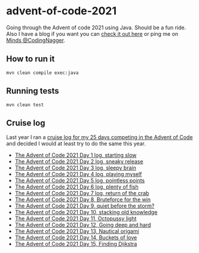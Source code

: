 # advent-of-code-2021

Going through the Advent of code 2021 using Java. Should be a fun ride. Also I have a blog if you want you can [check it out here](https://www.codingnagger.com/) or ping me on [Minds @CodingNagger](https://minds.com/CodingNagger).

## How to run it

```
mvn clean compile exec:java
```

## Running tests

```
mvn clean test
```

## Cruise log

Last year I ran a [cruise log for my 25 days competing in the Advent of Code](https://www.codingnagger.com/tag/advent-of-code-2020/) and decided I would at least try to do the same this year.

- [The Advent of Code 2021 Day 1 log, starting slow](https://www.codingnagger.com/2021/12/01/the-advent-of-code-2021-day-1-log-starting-slow/)
- [The Advent of Code 2021 Day 2 log, sneaky release](https://www.codingnagger.com/2021/12/02/the-advent-of-code-2021-day-2-log-sneaky-release/)
- [The Advent of Code 2021 Day 3 log, sleepy brain](https://www.codingnagger.com/2021/12/03/the-advent-of-code-2021-day-3-log-sleepy-brain/)
- [The Advent of Code 2021 Day 4 log, playing myself](https://www.codingnagger.com/2021/12/04/the-advent-of-code-2021-day-4-log-playing-myself/)
- [The Advent of Code 2021 Day 5 log, pointless points](https://www.codingnagger.com/2021/12/05/the-advent-of-code-2021-day-5-log-pointless-points/)
- [The Advent of Code 2021 Day 6 log, plenty of fish](https://www.codingnagger.com/2021/12/06/the-advent-of-code-2021-day-6-log-plenty-of-fish/)
- [The Advent of Code 2021 Day 7 log, return of the crab](https://www.codingnagger.com/2021/12/07/the-advent-of-code-2021-day-7-log-return-of-the-crab/)
- [The Advent of Code 2021 Day 8, Bruteforce for the win](https://www.codingnagger.com/2021/12/08/the-advent-of-code-2021-day-8-bruteforce-for-the-win/)
- [The Advent of Code 2021 Day 9, quiet before the storm?](https://www.codingnagger.com/2021/12/09/the-advent-of-code-2021-day-9-quiet-before-the-storm/)
- [The Advent of Code 2021 Day 10, stacking old knowledge](https://www.codingnagger.com/2021/12/10/the-advent-of-code-2021-day-10-stacking-old-knowledge/)
- [The Advent of Code 2021 Day 11, Octopussy light](https://www.codingnagger.com/2021/12/11/the-advent-of-code-2021-day-11-octopussy-light/)
- [The Advent of Code 2021 Day 12, Going deep and hard](https://www.codingnagger.com/2021/12/12/the-advent-of-code-2021-day-12-going-deep-and-hard/)
- [The Advent of Code 2021 Day 13, Nautical origami](https://www.codingnagger.com/2021/12/13/the-advent-of-code-2021-day-13-nautical-origami/)
- [The Advent of Code 2021 Day 14, Buckets of love](https://www.codingnagger.com/2021/12/14/the-advent-of-code-2021-day-14-buckets-of-love/)
- [The Advent of Code 2021 Day 15, Finding Dijkstra](https://www.codingnagger.com/2021/12/15/the-advent-of-code-2021-day-15-finding-dijkstra/)
